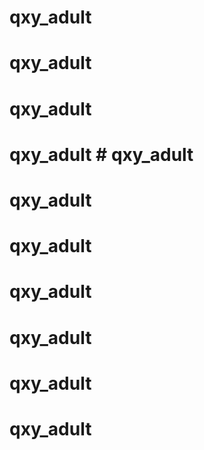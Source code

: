 # qxy_adult
# qxy_adult
# qxy_adult
# qxy_adult # qxy_adult
# qxy_adult
# qxy_adult
# qxy_adult
# qxy_adult
# qxy_adult
# qxy_adult
